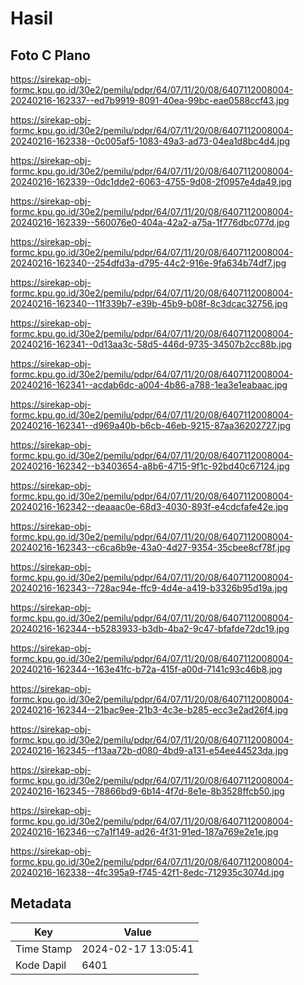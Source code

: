 # Hasil

## Foto C Plano

https://sirekap-obj-formc.kpu.go.id/30e2/pemilu/pdpr/64/07/11/20/08/6407112008004-20240216-162337--ed7b9919-8091-40ea-99bc-eae0588ccf43.jpg

https://sirekap-obj-formc.kpu.go.id/30e2/pemilu/pdpr/64/07/11/20/08/6407112008004-20240216-162338--0c005af5-1083-49a3-ad73-04ea1d8bc4d4.jpg

https://sirekap-obj-formc.kpu.go.id/30e2/pemilu/pdpr/64/07/11/20/08/6407112008004-20240216-162339--0dc1dde2-6063-4755-9d08-2f0957e4da49.jpg

https://sirekap-obj-formc.kpu.go.id/30e2/pemilu/pdpr/64/07/11/20/08/6407112008004-20240216-162339--560076e0-404a-42a2-a75a-1f776dbc077d.jpg

https://sirekap-obj-formc.kpu.go.id/30e2/pemilu/pdpr/64/07/11/20/08/6407112008004-20240216-162340--254dfd3a-d795-44c2-916e-9fa634b74df7.jpg

https://sirekap-obj-formc.kpu.go.id/30e2/pemilu/pdpr/64/07/11/20/08/6407112008004-20240216-162340--11f339b7-e39b-45b9-b08f-8c3dcac32756.jpg

https://sirekap-obj-formc.kpu.go.id/30e2/pemilu/pdpr/64/07/11/20/08/6407112008004-20240216-162341--0d13aa3c-58d5-446d-9735-34507b2cc88b.jpg

https://sirekap-obj-formc.kpu.go.id/30e2/pemilu/pdpr/64/07/11/20/08/6407112008004-20240216-162341--acdab6dc-a004-4b86-a788-1ea3e1eabaac.jpg

https://sirekap-obj-formc.kpu.go.id/30e2/pemilu/pdpr/64/07/11/20/08/6407112008004-20240216-162341--d969a40b-b6cb-46eb-9215-87aa36202727.jpg

https://sirekap-obj-formc.kpu.go.id/30e2/pemilu/pdpr/64/07/11/20/08/6407112008004-20240216-162342--b3403654-a8b6-4715-9f1c-92bd40c67124.jpg

https://sirekap-obj-formc.kpu.go.id/30e2/pemilu/pdpr/64/07/11/20/08/6407112008004-20240216-162342--deaaac0e-68d3-4030-893f-e4cdcfafe42e.jpg

https://sirekap-obj-formc.kpu.go.id/30e2/pemilu/pdpr/64/07/11/20/08/6407112008004-20240216-162343--c6ca6b9e-43a0-4d27-9354-35cbee8cf78f.jpg

https://sirekap-obj-formc.kpu.go.id/30e2/pemilu/pdpr/64/07/11/20/08/6407112008004-20240216-162343--728ac94e-ffc9-4d4e-a419-b3326b95d19a.jpg

https://sirekap-obj-formc.kpu.go.id/30e2/pemilu/pdpr/64/07/11/20/08/6407112008004-20240216-162344--b5283933-b3db-4ba2-9c47-bfafde72dc19.jpg

https://sirekap-obj-formc.kpu.go.id/30e2/pemilu/pdpr/64/07/11/20/08/6407112008004-20240216-162344--163e41fc-b72a-415f-a00d-7141c93c46b8.jpg

https://sirekap-obj-formc.kpu.go.id/30e2/pemilu/pdpr/64/07/11/20/08/6407112008004-20240216-162344--21bac9ee-21b3-4c3e-b285-ecc3e2ad26f4.jpg

https://sirekap-obj-formc.kpu.go.id/30e2/pemilu/pdpr/64/07/11/20/08/6407112008004-20240216-162345--f13aa72b-d080-4bd9-a131-e54ee44523da.jpg

https://sirekap-obj-formc.kpu.go.id/30e2/pemilu/pdpr/64/07/11/20/08/6407112008004-20240216-162345--78866bd9-6b14-4f7d-8e1e-8b3528ffcb50.jpg

https://sirekap-obj-formc.kpu.go.id/30e2/pemilu/pdpr/64/07/11/20/08/6407112008004-20240216-162346--c7a1f149-ad26-4f31-91ed-187a769e2e1e.jpg

https://sirekap-obj-formc.kpu.go.id/30e2/pemilu/pdpr/64/07/11/20/08/6407112008004-20240216-162338--4fc395a9-f745-42f1-8edc-712935c3074d.jpg


## Metadata

| Key        | Value               |
| ---------- | ------------------- |
| Time Stamp | 2024-02-17 13:05:41 |
| Kode Dapil | 6401                |



